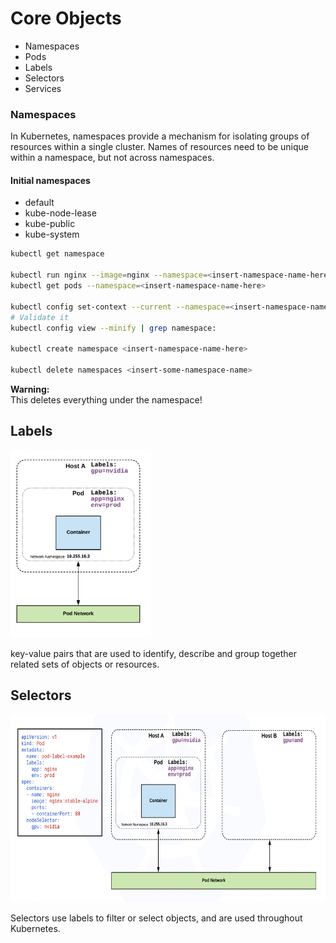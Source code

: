# Core Objects

- Namespaces
- Pods
- Labels
- Selectors
- Services

### Namespaces

In Kubernetes, namespaces provide a mechanism for isolating groups of resources within a single cluster. Names of resources need to be unique within a namespace, but not across namespaces.

#### Initial namespaces

- default
- kube-node-lease
- kube-public
- kube-system

```sh
kubectl get namespace

kubectl run nginx --image=nginx --namespace=<insert-namespace-name-here>
kubectl get pods --namespace=<insert-namespace-name-here>

kubectl config set-context --current --namespace=<insert-namespace-name-here>
# Validate it
kubectl config view --minify | grep namespace:

kubectl create namespace <insert-namespace-name-here>

kubectl delete namespaces <insert-some-namespace-name>
```

**Warning:**  
This deletes everything under the namespace!

## Labels

<img src="./img/labels_img.png" alt="Labels" height="300px">


key-value pairs that are used to identify, describe and group together related sets of objects or resources. 


## Selectors

<img src="./img/Selectors_img.png" alt="Labels" height="300px">

Selectors use labels to filter or select objects, and are used throughout Kubernetes.